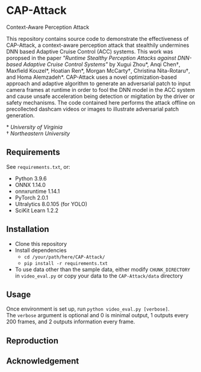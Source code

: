 # CAP-Attack
Context-Aware Perception Attack

This repository contains source code to demonstrate the effectiveness of CAP-Attack, a context-aware perception attack that stealthily undermines DNN based Adaptive Cruise Control (ACC) systems. This work was poropsed in the paper *"Runtime Stealthy Perception Attacks against DNN-based Adaptive Cruise Control Systems"* by Xugui Zhou*, Anqi Chen&dagger;, Maxfield Kouzel*, Hoatian Ren*, Morgan McCarty&dagger;, Christina Nita-Rotaru&dagger;, and Homa Alemzadeh*. CAP-Attack uses a novel optimization-based approach and adaptive algorithm to generate an adversarial patch to input camera frames at runtime in order to fool the DNN model in the ACC system and cause unsafe acceleration being detection or migitation by the driver or safety mechanisms. The code contained here performs the attack offline on precollected dashcam videos or images to illustrate adversarial patch generation.

\* *University of Virginia* \
&dagger; *Northeastern University*

## Requirements
See `requirements.txt`, or:
- Python 3.9.6
- ONNX 1.14.0
- onnxruntime 1.14.1
- PyTorch 2.0.1
- Ultralytics 8.0.105 (for YOLO)
- SciKit Learn 1.2.2

## Installation
- Clone this repository
- Install dependencies
    - `cd /your/path/here/CAP-Attack/`
    - `pip install -r requirements.txt`
- To use data other than the sample data, either modify `CHUNK_DIRECTORY` in `video_eval.py` or copy your data to the `CAP-Attack/data` directory

## Usage
Once environment is set up, run `python video_eval.py [verbose]`. \
The `verbose` argument is optional and 0 is minimal output, 1 outputs every 200 frames, and 2 outputs information every frame.

## Reproduction


## Acknowledgement
